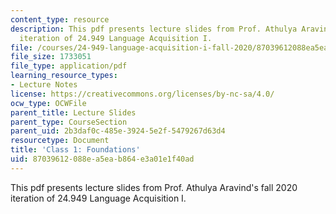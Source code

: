 ```yaml
---
content_type: resource
description: This pdf presents lecture slides from Prof. Athulya Aravind's fall 2020
  iteration of 24.949 Language Acquisition I.
file: /courses/24-949-language-acquisition-i-fall-2020/87039612088ea5eab864e3a01e1f40ad_MIT24_949f20_lec1.pdf
file_size: 1733051
file_type: application/pdf
learning_resource_types:
- Lecture Notes
license: https://creativecommons.org/licenses/by-nc-sa/4.0/
ocw_type: OCWFile
parent_title: Lecture Slides
parent_type: CourseSection
parent_uid: 2b3daf0c-485e-3924-5e2f-5479267d63d4
resourcetype: Document
title: 'Class 1: Foundations'
uid: 87039612-088e-a5ea-b864-e3a01e1f40ad
---
```

This pdf presents lecture slides from Prof. Athulya Aravind's fall 2020 iteration of 24.949 Language Acquisition I.